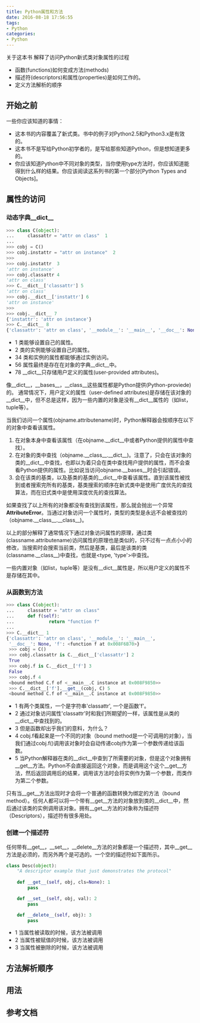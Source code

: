 ```yaml
---
title: Python属性和方法 
date: 2016-08-18 17:56:55
tags:
- Python
categories:
- Python
---
```


关于这本书
解释了访问Python新式类对象属性的过程
+ 函数(functions)如何变成方法(methods)
+ 描述符(descriptors)和属性(properties)是如何工作的。
+ 定义方法解析的顺序


## 开始之前
一些你应该知道的事情：
+ 这本书的内容覆盖了新式类。书中的例子对Python2.5和Python3.x是有效的。
+ 这本书不是写给Python初学者的，是写给那些知道Python，但是想知道更多的。
+ 你应该知道Python中不同对象的类型，当你使用type方法时，你应该知道能得到什么样的结果。你应该阅读这系列书的第一个部分[Python Types and Objects]。

## 属性的访问

### 动态字典\_\_dict\_\_

```python
>>> class C(object):
...     classattr = "attr on class"  1
...
>>> cobj = C()
>>> cobj.instattr = "attr on instance"  2
>>>
>>> cobj.instattr  3
'attr on instance'
>>> cobj.classattr 4
'attr on class'
>>> C.__dict__['classattr'] 5
'attr on class'
>>> cobj.__dict__['instattr'] 6
'attr on instance'
>>>
>>> cobj.__dict__ 7
{'instattr': 'attr on instance'}
>>> C.__dict__ 8
{'classattr': 'attr on class', '__module__': '__main__', '__doc__': None}
```

* 1 类能够设置自己的属性。
* 2 类的实例能够设置自己的属性。
* 34 类和实例的属性都能够通过实例访问。
* 56 属性最终是存在在对象的字典\_\_dict\_\_中。
* 78 \_\_dict\_\_只存储用户定义的属性(user-provided attributes)。 

像\_\_dict\_\_，\_\_bases\_\_，\_\_class\_\_这些属性都是Python提供(Python-proviede)的。
通常情况下，用户定义的属性（user-defined attributes)是存储在该对象的\_\_dict\_\_中，但不总是这样，因为一些内置的对象是没有\_\_dict\_\_属性的（如list，tuple等）。

当我们访问一个属性(objname.attributename)时，Python解释器会按顺序在以下的对象中查看该属性。
1. 在对象本身中查看该属性（在objname.\_\_dict\_\_中或者Python提供的属性中查找）。
2. 在对象的类中查找（objname.\_\_class\_\_.\_\_dict\_\_)。注意了，只会在该对象的类的\_\_dict\_\_中查找，也即以为着只会在类中查找用户提供的属性，而不会查看Python提供的属性。比如说当访问objname.\_\_bases\_\_时会引起错误。
3. 会在该类的基类，以及基类的基类的\_\_dict\_\_中查看该属性。直到该属性被找到或者搜索完所有的基类，基类搜索的顺序在新式类中是使用广度优先的查找算法，而在旧式类中是使用深度优先的查找算法。

如果查找了以上所有的对象都没有查找到该属性，那么就会抛出一个异常**AttributeError**。当通过对象访问一个属性时，类型的类型是永远不会被查找的（objname.\_\_class\_\_.\_\_class\_\_)。

以上的部分解释了通常情况下通过对象访问属性的原理，通过类(classname.attributename)访问属性的原理也是类似的，只不过有一点点小小的修改，当搜索时会搜索当前类，然后是基类，最后是该类的类(classname.\_\_class\_\_)中查找，也就是<type, 'type'>中查找。

一些内置对象（如list，tuple等）是没有\_\_dict\_\_属性是，所以用户定义的属性不是存储在其中。

### 从函数到方法

```python
>>> class C(object):
...     classattr = "attr on class"
...     def f(self):
...             return "function f"
...
>>> C.__dict__ 1
{'classattr': 'attr on class', '__module__': '__main__',
 '__doc__': None, 'f': <function f at 0x008F6B70>}
 >>> cobj = C()
 >>> cobj.classattr is C.__dict__['classattr'] 2
 True
 >>> cobj.f is C.__dict__['f'] 3
 False
 >>> cobj.f 4
 <bound method C.f of <__main__.C instance at 0x008F9850>>
 >>> C.__dict__['f'].__get__(cobj, C) 5
 <bound method C.f of <__main__.C instance at 0x008F9850>>

 ```

* 1 有两个类属性，一个是字符串'classattr', 一个是函数'f'。
* 2 通过对象访问属性'classattr'时和我们所期望的一样，该属性是从类的\_\_dict\_\_中查找到的。
* 3 但是函数却出乎我们的意料，为什么？
* 4 cobj.f看起来是一个不同的对象（bound method是一个可调用的对象），当我们通过cobj.f()调用该对象时会自动传递cobj作为第一个参数传递给该函数。
* 5 当Python解释器在类的\_\_dict\_\_中查到了所需要的对象，但是这个对象拥有\_\_get\_\_方法。Python不会直接返回这个对象，而是调用这个这个\_\_get\_\_方法，然后返回调用后的结果，调用该方法时会将实例作为第一个参数，而类作为第二个参数。

只有当\_\_get\_\_方法出现时才会将一个普通的函数转换为绑定的方法（bound method）。任何人都可以将一个带有\_\_get\_\_方法的对象放到类的\_\_dict\_\_中，然后通过该类的实例调用该对象。拥有\_\_get\_\_方法的对象称为描述符（Descriptors），描述符有很多用处。

### 创建一个描述符

任何带有\_\_get\_\_，\_\_set\_\_，\_\_delete\_\_方法的对象都是一个描述符，其中\_\_get\_\_方法是必须的，而另外两个是可选的。一个空的描述符如下面所示。

```python
class Desc(object):
    "A descriptor example that just demonstrates the protocol"
    
    def __get__(self, obj, cls=None): 1
        pass

    def __set__(self, obj, val): 2
        pass

    def __delete__(self, obj): 3
        pass
```
* 1 当属性被读取的时候，该方法被调用
* 2 当属性被赋值的时候，该方法被调用
* 3 当属性被删除的时候，该方法被调用

## 方法解析顺序

## 用法

## 参考文档

